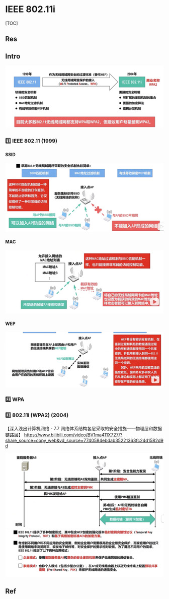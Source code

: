# IEEE 802.11i

[TOC]



## Res


## Intro
![](../../../../../../../Assets/Pics/Screenshot%202023-03-26%20at%205.38.50%20PM.png)

### 1️⃣ IEEE 802.11 (1999)
#### SSID
![](../../../../../../../Assets/Pics/Screenshot%202023-03-26%20at%205.59.52%20PM.png)

#### MAC
![](../../../../../../../Assets/Pics/Screenshot%202023-03-26%20at%206.00.08%20PM.png)

#### WEP
![](../../../../../../../Assets/Pics/Screenshot%202023-03-26%20at%206.00.21%20PM.png)


### 2️⃣ WPA


### 3️⃣ 802.11i (WPA2) (2004)

【深入浅出计算机网络 - 7.7 网络体系结构各层采取的安全措施——物理层和数据链路层】 https://www.bilibili.com/video/BV1ma411X727/?share_source=copy_web&vd_source=7740584ebdab35221363fc24d1582d9d


![](../../../../../../../Assets/Pics/Screenshot%202023-03-26%20at%206.00.54%20PM.png)
![](../../../../../../../Assets/Pics/Screenshot%202023-03-26%20at%206.01.14%20PM.png)



## Ref

